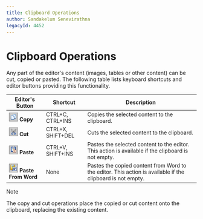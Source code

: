 ```yaml
---
title: Clipboard Operations
author: Sandakelum Senevirathna
legacyId: 4452
---
```

# Clipboard Operations
Any part of the editor's content (images, tables or other content) can be cut, copied or pasted. The following table lists keyboard shortcuts and editor buttons providing this functionality.
 

| Editor's Button | Shortcut | Description |
|---|---|---|
| ![ASPxHtmlEditor-Buttons-Copy](../../../images/img7391.png) **Copy** | CTRL+C, CTRL+INS | Copies the selected content to the clipboard. |
| ![ASPxHtmlEditor-Buttons-Cut](../../../images/img7390.png) **Cut** | CTRL+X, SHIFT+DEL | Cuts the selected content to the clipboard. |
| ![ASPxHtmlEditor-Buttons-Paste](../../../images/img7392.png) **Paste** | CTRL+V, SHIFT+INS | Pastes the selected content to the editor. This action is available if the clipboard is not empty. |
| ![ASPxHtmlEditor-Buttons-PasteFromWord](../../../images/img10317.png) **Paste From Word** | None | Pastes the copied content from Word to the editor. This action is available if the clipboard is not empty. |

> [!NOTE]
> The copy and cut operations place the copied or cut content onto the clipboard, replacing the existing content.
